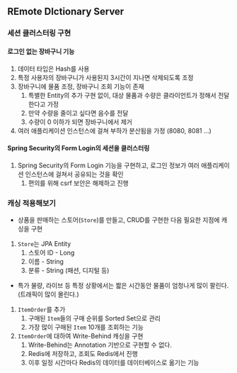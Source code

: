 ## REmote DIctionary Server

### 세션 클러스터링 구현

#### 로그인 없는 장바구니 기능

1. 데이터 타입은 Hash를 사용
2. 특정 사용자의 장바구니가 사용된지 3시간이 지나면 삭제되도록 조정
3. 장바구니에 물품 조정, 장바구니 조회 기능이 존재
    1. 특별한 Entity의 추가 구현 없이, 대상 물품과 수량은 클라이언트가 정해서 전달한다고 가정
    2. 만약 수량을 줄이고 싶다면 음수를 전달
    3. 수량이 0 이하가 되면 장바구니에서 제거
4. 여러 애플리케이션 인스턴스에 걸쳐 부하가 분산됨을 가정 (8080, 8081 ...)

#### Spring Security의 Form Login의 세션을 클러스터링

1. Spring Security의 Form Login 기능을 구현하고, 로그인 정보가 여러 애플리케이션 인스턴스에 걸쳐서 공유되는 것을 확인
    1. 편의를 위해 csrf 보안은 해제하고 진행
    

### 캐싱 적용해보기

- 상품을 판매하는 스토어(`Store`)를 만들고, CRUD를 구현한 다음 필요한 지점에 캐싱을 구현

1. `Store`는 JPA Entity
    1. 스토어 ID - Long
    2. 이름 - String
    3. 분류 - String (패션, 디지털 등)

- 특가 물량, 라이브 등 특정 상황에서는 짧은 시간동안 물품이 엄청나게 많이 팔린다. (트래픽이 많이 몰린다.)

1. `ItemOrder`를 추가
    1. 구매된 `Item`들의 구매 순위를 Sorted Set으로 관리
    2. 가장 많이 구매된 `Item` 10개를 조회하는 기능
2. `ItemOrder`에 대하여 Write-Behind 캐싱을 구현
    1. Write-Behind는 Annotation 기반으로 구현할 수 없다.
    2. Redis에 저장하고, 조회도 Redis에서 진행
    3. 이후 일정 시간마다 Redis의 데이터를 데이터베이스로 옮기는 기능